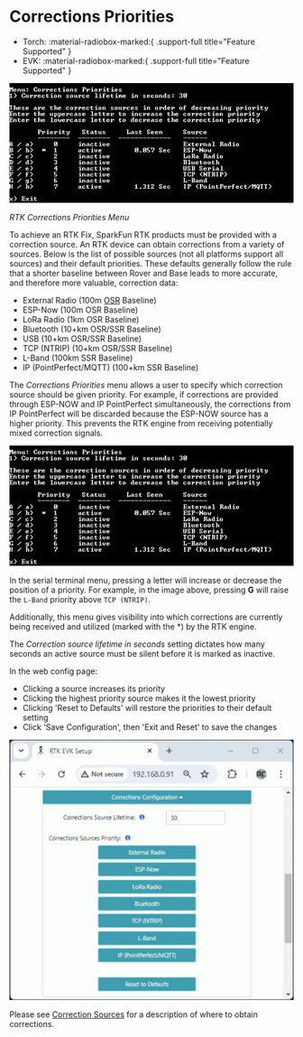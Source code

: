 # Corrections Priorities

<!--
Compatibility Icons
====================================================================================

:material-radiobox-marked:{ .support-full title="Feature Supported" }
:material-radiobox-indeterminate-variant:{ .support-partial title="Feature Partially Supported" }
:material-radiobox-blank:{ .support-none title="Feature Not Supported" }
-->

<div class="grid cards fill" markdown>

- Torch: :material-radiobox-marked:{ .support-full title="Feature Supported" }
- EVK: :material-radiobox-marked:{ .support-full title="Feature Supported" }

</div>

![RTK Corrections Priorities Menu](<img/Terminal/SparkFun RTK Everywhere - Corrections Priorities Menu.png>)

*RTK Corrections Priorities Menu*

To achieve an RTK Fix, SparkFun RTK products must be provided with a correction source. An RTK device can obtain corrections from a variety of sources. Below is the list of possible sources (not all platforms support all sources) and their default priorities. These defaults generally follow the rule that a shorter baseline between Rover and Base leads to more accurate, and therefore more valuable, correction data:

* External Radio (100m [OSR](https://docs.sparkfun.com/SparkFun_RTK_Everywhere_Firmware/correction_sources/#osr-vs-ssr) Baseline)
* ESP-Now (100m OSR Baseline)
* LoRa Radio (1km OSR Baseline)
* Bluetooth (10+km OSR/SSR Baseline)
* USB (10+km OSR/SSR Baseline)
* TCP (NTRIP) (10+km OSR/SSR Baseline)
* L-Band (100km SSR Baseline)
* IP (PointPerfect/MQTT) (100+km SSR Baseline)

The *Corrections Priorities* menu allows a user to specify which correction source should be given priority. For example, if corrections are provided through ESP-NOW and IP PointPerfect simultaneously, the corrections from IP PointPerfect will be discarded because the ESP-NOW source has a higher priority. This prevents the RTK engine from receiving potentially mixed correction signals.

![RTK Corrections Priorities Menu](<img/Terminal/SparkFun RTK Everywhere - Corrections Priorities Menu.png>)

In the serial terminal menu, pressing a letter will increase or decrease the position of a priority. For example, in the image above, pressing **G** will raise the `L-Band` priority above `TCP (NTRIP)`.

Additionally, this menu gives visibility into which corrections are currently being received and utilized (marked with the *) by the RTK engine.

The *Correction source lifetime in seconds* setting dictates how many seconds an active source must be silent before it is marked as inactive.

In the web config page:

* Clicking a source increases its priority
* Clicking the highest priority source makes it the lowest priority
* Clicking 'Reset to Defaults' will restore the priorities to their default setting
* Click 'Save Configuration', then 'Exit and Reset' to save the changes

![RTK Corrections Priorities Web Config](<img/WiFi Config/SparkFun RTK Corrections Priority.gif>)

Please see [Correction Sources](correction_sources.md) for a description of where to obtain corrections.
